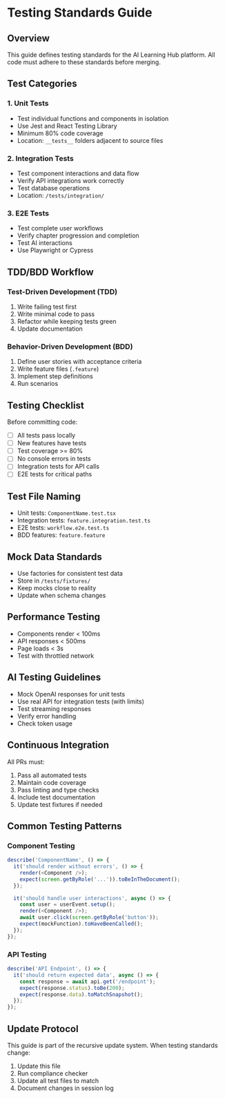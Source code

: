 # Testing Standards Guide

## Overview
This guide defines testing standards for the AI Learning Hub platform. All code must adhere to these standards before merging.

## Test Categories

### 1. Unit Tests
- Test individual functions and components in isolation
- Use Jest and React Testing Library
- Minimum 80% code coverage
- Location: `__tests__` folders adjacent to source files

### 2. Integration Tests
- Test component interactions and data flow
- Verify API integrations work correctly
- Test database operations
- Location: `/tests/integration/`

### 3. E2E Tests
- Test complete user workflows
- Verify chapter progression and completion
- Test AI interactions
- Use Playwright or Cypress

## TDD/BDD Workflow

### Test-Driven Development (TDD)
1. Write failing test first
2. Write minimal code to pass
3. Refactor while keeping tests green
4. Update documentation

### Behavior-Driven Development (BDD)
1. Define user stories with acceptance criteria
2. Write feature files (`.feature`)
3. Implement step definitions
4. Run scenarios

## Testing Checklist

Before committing code:
- [ ] All tests pass locally
- [ ] New features have tests
- [ ] Test coverage >= 80%
- [ ] No console errors in tests
- [ ] Integration tests for API calls
- [ ] E2E tests for critical paths

## Test File Naming
- Unit tests: `ComponentName.test.tsx`
- Integration tests: `feature.integration.test.ts`
- E2E tests: `workflow.e2e.test.ts`
- BDD features: `feature.feature`

## Mock Data Standards
- Use factories for consistent test data
- Store in `/tests/fixtures/`
- Keep mocks close to reality
- Update when schema changes

## Performance Testing
- Components render < 100ms
- API responses < 500ms
- Page loads < 3s
- Test with throttled network

## AI Testing Guidelines
- Mock OpenAI responses for unit tests
- Use real API for integration tests (with limits)
- Test streaming responses
- Verify error handling
- Check token usage

## Continuous Integration
All PRs must:
1. Pass all automated tests
2. Maintain code coverage
3. Pass linting and type checks
4. Include test documentation
5. Update test fixtures if needed

## Common Testing Patterns

### Component Testing
```typescript
describe('ComponentName', () => {
  it('should render without errors', () => {
    render(<Component />);
    expect(screen.getByRole('...')).toBeInTheDocument();
  });

  it('should handle user interactions', async () => {
    const user = userEvent.setup();
    render(<Component />);
    await user.click(screen.getByRole('button'));
    expect(mockFunction).toHaveBeenCalled();
  });
});
```

### API Testing
```typescript
describe('API Endpoint', () => {
  it('should return expected data', async () => {
    const response = await api.get('/endpoint');
    expect(response.status).toBe(200);
    expect(response.data).toMatchSnapshot();
  });
});
```

## Update Protocol
This guide is part of the recursive update system. When testing standards change:
1. Update this file
2. Run compliance checker
3. Update all test files to match
4. Document changes in session log